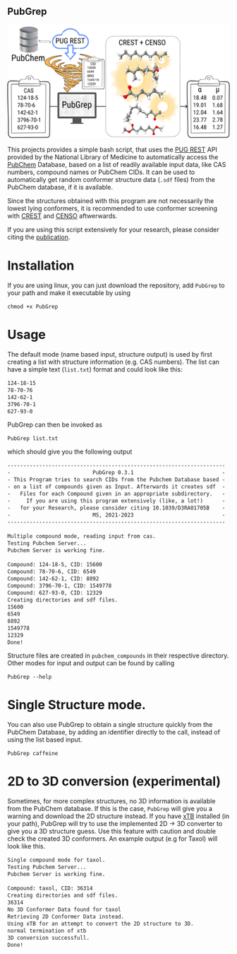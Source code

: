 ## PubGrep

<div align="center">
<img src="./PubGrep.png" alt="Workflow using PubGrep, CREST and CENSO">
</div>

This projects provides a simple bash script, that uses the [PUG REST](https://pubchem.ncbi.nlm.nih.gov/docs/pug-rest) API provided by the National Library of Medicine to automatically access the [PubChem](https://pubchem.ncbi.nlm.nih.gov/) Database, based on a list of readily available input data, like CAS numbers, compound names or PubChem CIDs. It can be used to automatically get random conformer structure data (``.sdf`` files) from the PubChem database, if it is available. 

Since the structures obtained with this program are not necessarily the lowest lying conformers, it is recommended to use conformer screening with [CREST](https://github.com/crest-lab) and [CENSO](https://github.com/grimme-lab/CENSO) aftwerwards.

If you are using this script extensively for your research, please consider citing the [publication](https://doi.org/10.1039/D3RA01705B).

# Installation

If you are using linux, you can just download the repository, add ``PubGrep`` to your path and make it executable by using

```
chmod +x PubGrep
```

# Usage

The default mode (name based input, structure output) is used by first creating a list with structure information (e.g. CAS numbers). The list can have a simple text (``list.txt``) format and could look like this:

```
124-18-15
78-70-76
142-62-1
3796-70-1
627-93-0
```

PubGrep can then be invoked as
```
PubGrep list.txt
```
which should give you the following output

```
---------------------------------------------------------------------
-                          PubGrep 0.3.1                            -
- This Program tries to search CIDs from the Pubchem Database based -
- on a list of compounds given as Input. Afterwards it creates sdf  -
-   Files for each Compound given in an appropriate subdirectory.   -
-     If you are using this program extensively (like, a lot!)      -
-   for your Research, please consider citing 10.1039/D3RA01705B    -
-                          MS, 2021-2023                            -
---------------------------------------------------------------------

Multiple compound mode, reading input from cas.
Testing Pubchem Server...
Pubchem Server is working fine.

Compound: 124-18-5, CID: 15600
Compound: 78-70-6, CID: 6549
Compound: 142-62-1, CID: 8892
Compound: 3796-70-1, CID: 1549778
Compound: 627-93-0, CID: 12329
Creating directories and sdf files.
15600
6549
8892
1549778
12329
Done!
```

Structure files are created in ``pubchem_compounds`` in their respective directory. Other modes for input and output can be found by calling

```
PubGrep --help
```

# Single Structure mode.

You can also use PubGrep to obtain a single structure quickly from the PubChem Database, by adding an identifier directly to the call, instead of using the list based input.

```
PubGrep caffeine 
```

# 2D to 3D conversion (experimental)

Sometimes, for more complex structures, no 3D information is available from the PubChem database. If this is the case, ``PubGrep`` will give you a warning and download the 2D
structure instead. If you have [xTB](https://github.com/grimme-lab/xtb) installed (in your path), PubGrep will try to use the implemented 2D -> 3D converter to give you a 3D structure guess. Use this feature with 
caution and double check the created 3D conformers. An example output (e.g for Taxol) will look like this.

```
Single compound mode for taxol.
Testing Pubchem Server...
Pubchem Server is working fine.

Compound: taxol, CID: 36314
Creating directories and sdf files.
36314
No 3D Conformer Data found for taxol
Retrieving 2D Conformer Data instead.
Using xTB for an attempt to convert the 2D structure to 3D.
normal termination of xtb
3D conversion successfull.
Done!
```



